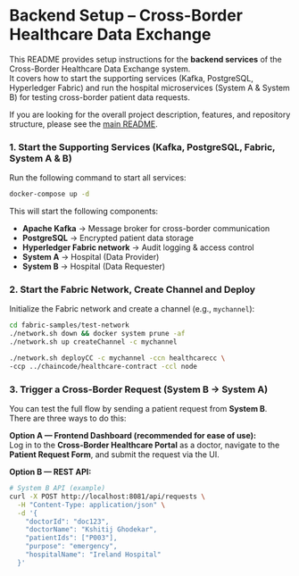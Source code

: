 # Backend Setup – Cross-Border Healthcare Data Exchange

This README provides setup instructions for the **backend services** of the Cross-Border Healthcare Data Exchange system.  
It covers how to start the supporting services (Kafka, PostgreSQL, Hyperledger Fabric) and run the hospital microservices (System A & System B) for testing cross-border patient data requests.

If you are looking for the overall project description, features, and repository structure, please see the [main README](../README.md).


### 1. Start the Supporting Services (Kafka, PostgreSQL, Fabric, System A & B)

Run the following command to start all services:

```bash
docker-compose up -d
```
This will start the following components:

- **Apache Kafka** → Message broker for cross-border communication
- **PostgreSQL** → Encrypted patient data storage
- **Hyperledger Fabric network** → Audit logging & access control
- **System A** → Hospital (Data Provider)
- **System B** → Hospital (Data Requester)  

### 2. Start the Fabric Network, Create Channel and Deploy

Initialize the Fabric network and create a channel (e.g., `mychannel`):

```bash
cd fabric-samples/test-network
./network.sh down && docker system prune -af
./network.sh up createChannel -c mychannel

./network.sh deployCC -c mychannel -ccn healthcarecc \
-ccp ../chaincode/healthcare-contract -ccl node
```

### 3. Trigger a Cross-Border Request (System B → System A)

You can test the full flow by sending a patient request from **System B**.  
There are three ways to do this:

**Option A — Frontend Dashboard (recommended for ease of use):**  
Log in to the **Cross-Border Healthcare Portal** as a doctor, navigate to the **Patient Request Form**, and submit the request via the UI.

**Option B — REST API:**
```bash
# System B API (example)
curl -X POST http://localhost:8081/api/requests \
  -H "Content-Type: application/json" \
  -d '{
    "doctorId": "doc123",
    "doctorName": "Kshitij Ghodekar",
    "patientIds": ["P003"],
    "purpose": "emergency",
    "hospitalName": "Ireland Hospital"
  }'


